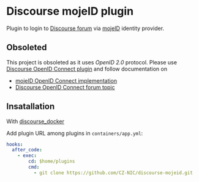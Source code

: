 # Discourse mojeID plugin

Plugin to login to [Discourse forum](https://discourse.org/) via
[mojeID](https://mojeid.cz/) identity provider.


## Obsoleted

This project is obsoleted as it uses *OpenID 2.0* protocol. Please use
[Discourse OpenID Connect
plugin](https://github.com/discourse/discourse-openid-connect) and follow
documentation on
- [mojeID OpenID Connect implementation](https://www.mojeid.cz/dokumentace/html/ImplementacePodporyMojeid/OpenidConnect/index.html)
- [Discourse OpenID Connect forum topic](https://meta.discourse.org/t/openid-connect-authentication-plugin/103632)


## Insatallation

With [discourse_docker](https://github.com/discourse/discourse_docker)

Add plugin URL among plugins in `containers/app.yml`:

```yaml
hooks:
  after_code:
    - exec:
        cd: $home/plugins
        cmd:
          - git clone https://github.com/CZ-NIC/discourse-mojeid.git
```
